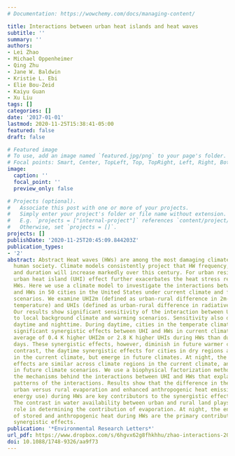 ```yaml
---
# Documentation: https://wowchemy.com/docs/managing-content/

title: Interactions between urban heat islands and heat waves
subtitle: ''
summary: ''
authors:
- Lei Zhao
- Michael Oppenheimer
- Qing Zhu
- Jane W. Baldwin
- Kristie L. Ebi
- Elie Bou-Zeid
- Kaiyu Guan
- Xu Liu
tags: []
categories: []
date: '2017-01-01'
lastmod: 2020-11-25T15:38:41-05:00
featured: false
draft: false

# Featured image
# To use, add an image named `featured.jpg/png` to your page's folder.
# Focal points: Smart, Center, TopLeft, Top, TopRight, Left, Right, BottomLeft, Bottom, BottomRight.
image:
  caption: ''
  focal_point: ''
  preview_only: false

# Projects (optional).
#   Associate this post with one or more of your projects.
#   Simply enter your project's folder or file name without extension.
#   E.g. `projects = ["internal-project"]` references `content/project/deep-learning/index.md`.
#   Otherwise, set `projects = []`.
projects: []
publishDate: '2020-11-25T20:45:09.844203Z'
publication_types:
- '2'
abstract: Abstract Heat waves (HWs) are among the most damaging climate extremes to
  human society. Climate models consistently project that HW frequency, severity,
  and duration will increase markedly over this century. For urban residents, the
  urban heat island (UHI) effect further exacerbates the heat stress resulting from
  HWs. Here we use a climate model to investigate the interactions between the UHI
  and HWs in 50 cities in the United States under current climate and future warming
  scenarios. We examine UHI2m (defined as urban-rural difference in 2m-height air
  temperature) and UHIs (defined as urban-rural difference in radiative surface temperature).
  Our results show significant sensitivity of the interaction between UHI and HWs
  to local background climate and warming scenarios. Sensitivity also differs between
  daytime and nighttime. During daytime, cities in the temperate climate region show
  significant synergistic effects between UHI and HWs in current climate, with an
  average of 0.4 K higher UHI2m or 2.8 K higher UHIs during HWs than during normal
  days. These synergistic effects, however, diminish in future warmer climates. In
  contrast, the daytime synergistic effects for cities in dry regions are insignificant
  in the current climate, but emerge in future climates. At night, the synergistic
  effects are similar across climate regions in the current climate, and are stronger
  in future climate scenarios. We use a biophysical factorization method to disentangle
  the mechanisms behind the interactions between UHI and HWs that explain the spatial-temporal
  patterns of the interactions. Results show that the difference in the increase of
  urban versus rural evaporation and enhanced anthropogenic heat emissions (air conditioning
  energy use) during HWs are key contributors to the synergistic effects during daytime.
  The contrast in water availability between urban and rural land plays an important
  role in determining the contribution of evaporation. At night, the enhanced release
  of stored and anthropogenic heat during HWs are the primary contributors to the
  synergistic effects.
publication: '*Environmental Research Letters*'
url_pdf: https://www.dropbox.com/s/6hgvx62g8fhkhhu/zhao-interactions-2017.pdf?dl=0
doi: 10.1088/1748-9326/aa9f73
---
```

